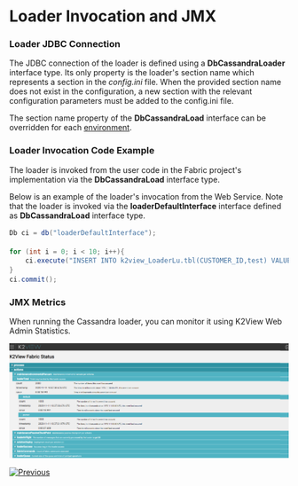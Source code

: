 # Loader Invocation and JMX

### Loader JDBC Connection

The JDBC connection of the loader is defined using a **DbCassandraLoader** interface type. Its only property is the loader's section name which represents a section in the  *config.ini* file. When the provided section name does not exist in the configuration, a new section with the relevant configuration parameters must be added to the config.ini file.

The section name property of the **DbCassandraLoad** interface can be overridden for each [environment](/articles/25_environments/01_environments_overview.md).

### Loader Invocation Code Example

The loader is invoked from the user code in the Fabric project's implementation via the **DbCassandraLoad** interface type.

Below is an example of the loader's invocation from the Web Service. Note that the loader is invoked via the **loaderDefaultInterface** interface defined as **DbCassandraLoad** interface type.

~~~java
Db ci = db("loaderDefaultInterface");

for (int i = 0; i < 10; i++){
    ci.execute("INSERT INTO k2view_LoaderLu.tbl(CUSTOMER_ID,test) VALUES ('2','McLoaderPopulation"+i+"');");    
}
ci.commit();
~~~

### JMX Metrics

When running the Cassandra loader, you can monitor it using K2View Web Admin Statistics.

![image](images/28_loader_stat.png)



[![Previous](/articles/images/Previous.png)](03_loader_configuration.md)
